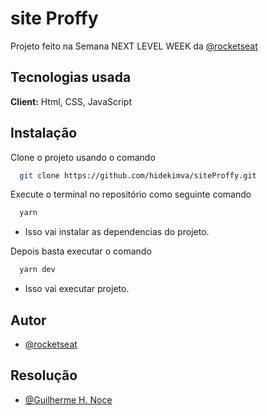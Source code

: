 
# site Proffy

Projeto feito na Semana NEXT LEVEL WEEK da [@rocketseat](https://github.com/rocketseat-education)


## Tecnologias usada

**Client:** Html, CSS, JavaScript

## Instalação 

Clone o projeto usando o comando

```bash 
  git clone https://github.com/hidekimva/siteProffy.git
```

Execute o terminal no repositório como seguinte comando

```bash 
  yarn
```
- Isso vai instalar as dependencias do projeto.

Depois basta executar o comando
```bash 
  yarn dev
```
- Isso vai executar projeto.
    
## Autor

- [@rocketseat](https://github.com/rocketseat-education)

## Resolução
- [@Guilherme H. Noce](https://github.com/hidekimva)

  
